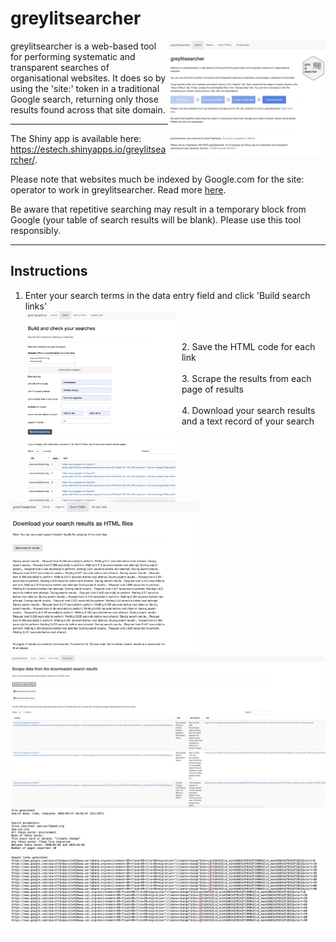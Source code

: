 # greylitsearcher 

<img src="inst/extdata/home.png" align="right" width="50%"/>
greylitsearcher is a web-based tool for performing systematic and transparent searches of organisational websites. It does so by using the 'site:' token in a traditional Google search, returning only those results found across that site domain.  

<hr>

The Shiny app is available here: <a href="https://estech.shinyapps.io/greylitsearcher/">https://estech.shinyapps.io/greylitsearcher/</a>.  

Please note that websites much be indexed by Google.com for the site: operator to work in greylitsearcher. Read more <a href="https://developers.google.com/search/docs/advanced/debug/search-operators/all-search-site" target="_blank">here</a>.  

Be aware that repetitive searching may result in a temporary block from Google (your table of search results will be blank). Please use this tool responsibly.


<hr>

## Instructions
1. Enter your search terms in the data entry field and click 'Build search links'  
<img src="inst/extdata/links.png" width="50%" style="float: left; margin-right: 10px;"><br>  
<br>
2. Save the HTML code for each link  
<img src="inst/extdata/saving.png" width="60%" style="float: left; margin-right: 10px;"><br>  
<br>
3. Scrape the results from each page of results  
<img src="inst/extdata/results.png" width="100%" style="float: left; margin-right: 10px;"><br>  
<br>
4. Download your search results and a text record of your search  
<img src="inst/extdata/report.png" width="100%" style="float: left; margin-right: 10px;"><br>  
